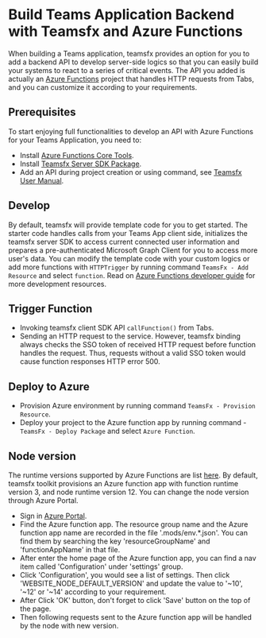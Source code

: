 # Build Teams Application Backend with Teamsfx and Azure Functions

When building a Teams application, teamsfx provides an option for you to add a backend API to develop server-side logics so that you can easily build your systems to react to a series of critical events. The API you added is actually an [Azure Functions](https://docs.microsoft.com/en-us/azure/azure-functions/) project that handles HTTP requests from Tabs, and you can customize it according to your requirements.

## Prerequisites

To start enjoying full functionalities to develop an API with Azure Functions for your Teams Application, you need to:
- Install [Azure Functions Core Tools](https://docs.microsoft.com/en-us/azure/azure-functions/functions-run-local?tabs=windows%2Ccsharp%2Cbash).
- Install [Teamsfx Server SDK Package](https://aka.ms/MODSPrivatePreview/server-sdk).
- Add an API during project creation or using command, see [Teamsfx User Manual](https://mods-landingpage-web.azurewebsites.net/md/guide/index).

## Develop

By default, teamsfx will provide template code for you to get started. The starter code handles calls from your Teams App client side, initializes the teamsfx server SDK to access current connected user information and prepares a pre-authenticated Microsoft Graph Client for you to access more user's data. You can modify the template code with your custom logics or add more functions with `HTTPTrigger` by running command `TeamsFx - Add Resource` and select `function`. Read on [Azure Functions developer guide](https://docs.microsoft.com/en-us/azure/azure-functions/functions-reference) for more development resources.

## Trigger Function

- Invoking teamsfx client SDK API `callFunction()` from Tabs.
- Sending an HTTP request to the service. However, teamsfx binding always checks the SSO token of
  received HTTP request before function handles the request. Thus, requests without a valid SSO token would cause function responses HTTP error 500.

## Deploy to Azure

- Provision Azure environment by running command `TeamsFx - Provision Resource`.
- Deploy your project to the Azure function app by running command - `TeamsFx - Deploy Package` and select `Azure Function`.

## Node version
The runtime versions supported by Azure Functions are list [here](https://docs.microsoft.com/en-us/azure/azure-functions/functions-versions). By default, teamsfx toolkit provisions an Azure function app with function runtime version 3, and node runtime version 12. You can change the node version through Azure Portal.

- Sign in [Azure Portal](https://azure.microsoft.com/).
- Find the Azure function app. The resource group name and the Azure function app name are recorded in the file '.mods/env.*.json'. You can find them by searching the key 'resourceGroupName' and 'functionAppName' in that file.
- After enter the home page of the Azure function app, you can find a nav item called 'Configuration' under 'settings' group.
- Click 'Configuration', you would see a list of settings. Then click 'WEBSITE_NODE_DEFAULT_VERSION' and update the value to '~10', '~12' or '~14' according to your requirement.
- After Click 'OK' button, don't forget to click 'Save' button on the top of the page.
- Then following requests sent to the Azure function app will be handled by the node with new version.
